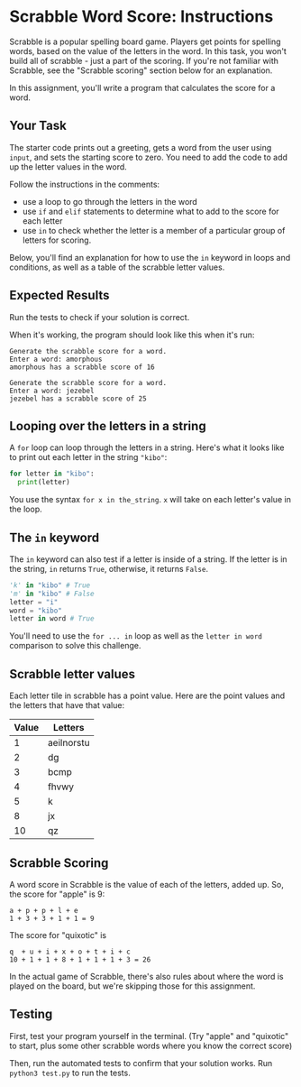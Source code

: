 # Scrabble Word Score: Instructions

Scrabble is a popular spelling board game. Players get points for spelling words, based on the value of the letters in the word. In this task, you won't build all of scrabble - just a part of the scoring. If you're not familiar with Scrabble, see the "Scrabble scoring" section below for an explanation.

In this assignment, you'll write a program that calculates the score for a word.

## Your Task

The starter code prints out a greeting, gets a word from the user using `input`, and sets the starting score to zero. You need to add the code to add up the letter values in the word.

Follow the instructions in the comments:
- use a loop to go through the letters in the word
- use `if` and `elif` statements to determine what to add to the score for each letter
- use `in` to check whether the letter is a member of a particular group of letters for scoring.

Below, you'll find an explanation for how to use the `in` keyword in loops and conditions, as well as a table of the scrabble letter values.

## Expected Results

Run the tests to check if your solution is correct.

When it's working, the program should look like this when it's run:

```
Generate the scrabble score for a word.
Enter a word: amorphous
amorphous has a scrabble score of 16
```

```
Generate the scrabble score for a word.
Enter a word: jezebel
jezebel has a scrabble score of 25
```

## Looping over the letters in a string

A `for` loop can loop through the letters in a string. Here's what it looks like to print out each letter in the string `"kibo"`:

```python
for letter in "kibo":
  print(letter)
```

You use the syntax `for x in the_string`. `x` will take on each letter's value in the loop.

## The `in` keyword

The `in` keyword can also test if a letter is inside of a string. If the letter is in the string, `in` returns `True`, otherwise, it returns `False`.

```python
'k' in "kibo" # True
'm' in "kibo" # False
letter = "i"
word = "kibo"
letter in word # True
```

You'll need to use the `for ... in` loop as well as the `letter in word` comparison to solve this challenge.

## Scrabble letter values

Each letter tile in scrabble has a point value. Here are the point values and the letters that have that value:

| Value | Letters    |
|-------|------------|
| 1     | aeilnorstu |
| 2     | dg         |
| 3     | bcmp       |
| 4     | fhvwy      |
| 5     | k          |
| 8     | jx         |
| 10    | qz         |


## Scrabble Scoring

A word score in Scrabble is the value of each of the letters, added up. So, the score for "apple" is 9: 

```
a + p + p + l + e
1 + 3 + 3 + 1 + 1 = 9
```

The score for "quixotic" is 

```
q  + u + i + x + o + t + i + c
10 + 1 + 1 + 8 + 1 + 1 + 1 + 3 = 26
```

In the actual game of Scrabble, there's also rules about where the word is played on the board, but we're skipping those for this assignment.

## Testing

First, test your program yourself in the terminal. (Try "apple" and "quixotic"
to start, plus some other scrabble words where you know the correct score)

Then, run the automated tests to confirm that your solution works. Run `python3 test.py` to run the tests.
